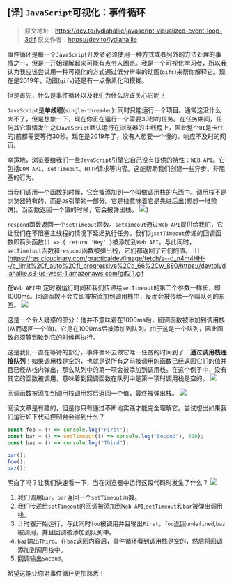 ## [译] `JavaScript`可视化：事件循环
> 原文地址：https://dev.to/lydiahallie/javascript-visualized-event-loop-3dif
> 原文作者：https://dev.to/lydiahallie

事件循环是每一个`JavaScript`开发者必须使用一种方式或者另外的方法处理的事情之一，但是一开始理解起来可能有点令人困惑。我是一个可视化学习者，所以我认为我应该尝试用一种可视化的方式通过低分辨率的动图(`gifs`)来帮你解释它。现在是2019年，动图(`gifs`)还是有一点像素化和模糊。

但是首先，什么是事件循环以及我们为什么应该关心它呢？

`JavaScript`是**单线程**(`single-threaded`): 同时只能运行一个项目。通常这没什么大不了，但是想象一下，现在你正在运行一个需要30秒的任务。在任务期间，任何其它事情发生之(`JavaScript`默认运行在浏览器的主线程上，因此整个`UI`是卡住的)前都需要等待30秒。现在是2019年了，没有人想要一个慢的、响应不及时的网页。

幸运地，浏览器给我们一些`JavaScript`引擎它自己没有提供的特性：`WEB API`。它包括`DOM API`、`setTimeout`、`HTTP`请求等内容。这能帮助我们创建一些异步、非阻塞的行为。

当我们调用一个函数的时候，它会被添加到一个叫做调用栈的东西中。调用栈不是浏览器特有的，而是`JS`引擎的一部分。它是栈意味着它是先进后出(想想一堆煎饼)。当函数返回一个值的时候，它会被弹出栈。
![](https://res.cloudinary.com/practicaldev/image/fetch/s--44yasyNX--/c_limit%2Cf_auto%2Cfl_progressive%2Cq_66%2Cw_880/https://devtolydiahallie.s3-us-west-1.amazonaws.com/gid1.6.gif))

`respond`函数返回一个`setTimeout`函数。`setTimeout`通过`Web API`提供给我们，它让我们在不阻塞主线程的情况下延迟执行任务。我们为`setTimeout`传递的回调函数即箭头函数`() => { return 'Hey' }`被添加到`Web API`。与此同时，`setTimetout`函数和`respond`函数被弹出栈，它们都返回了它们的值。
![](https://res.cloudinary.com/practicaldev/image/fetch/s--d_n4m4HH--/c_limit%2Cf_auto%2Cfl_progressive%2Cq_66%2Cw_880/https://devtolydiahallie.s3-us-west-1.amazonaws.com/gif2.1.gif

在`Web API`中,定时器运行时间和我们传递给`setTimeout`的第二个参数一样长，即1000ms。回调函数不会立即被被添加到调用栈中，反而会被传给一个叫队列的东西。
![](https://res.cloudinary.com/practicaldev/image/fetch/s--MewGMdte--/c_limit%2Cf_auto%2Cfl_progressive%2Cq_66%2Cw_880/https://devtolydiahallie.s3-us-west-1.amazonaws.com/gif3.1.gif)

这是一个令人疑惑的部分：他并不意味着在1000ms后，回调函数被添加到调用栈(从而返回一个值)。它是在1000ms后被添加到队列。由于这是一个队列，因此函数必须等到轮到它的时候再执行。

这是我们一直在等待的部分，事件循环去做它唯一任务的时间到了：**通过调用栈连接队列**！如果调用栈是空的，也就是说所有之前被调用的函数已经返回它们的值并且已经从栈内弹出，那么队列中的第一项会被添加到调用栈。在这个例子中，没有其它的函数被调用，意味着到回调函数在队列中是第一项时调用栈是空的。
![](https://res.cloudinary.com/practicaldev/image/fetch/s--b2BtLfdz--/c_limit%2Cf_auto%2Cfl_progressive%2Cq_66%2Cw_880/https://devtolydiahallie.s3-us-west-1.amazonaws.com/gif4.gif)

回调函数被添加到调用栈调用然后返回一个值，最终被弹出栈。
![](https://res.cloudinary.com/practicaldev/image/fetch/s--NYOknEYi--/c_limit%2Cf_auto%2Cfl_progressive%2Cq_66%2Cw_880/https://devtolydiahallie.s3-us-west-1.amazonaws.com/gif5.gif)

阅读文章是有趣的，但是你只有通过不断地实践才能完全理解它。尝试想出如果我们运行如下代码控制台会得到什么？
```javascript
const foo = () => console.log("First");
const bar = () => setTimeout(() => console.log("Second"), 500);
const baz = () => console.log("Third");

bar();
foo();
baz();
```

明白了吗？让我们快速看一下，当在浏览器中运行这段代码时发生了什么？
![](https://res.cloudinary.com/practicaldev/image/fetch/s--BLtCLQcd--/c_limit%2Cf_auto%2Cfl_progressive%2Cq_66%2Cw_880/https://devtolydiahallie.s3-us-west-1.amazonaws.com/gif14.1.gif)

1. 我们调用`bar`。`bar`返回一个`setTimeout`函数。
2. 我们传递给`setTimeout`的回调被添加到`Web API`,`setTimeout`和`bar`被弹出调用栈。
3. 计时器开始运行，与此同时`foo`被调用并且输出`First`。`foo`返回`undefined`,`baz`被调用，并且回调被添加到队列中。
4. `baz`输出`Third`。在`baz`返回内容后，事件循环看到调用栈是空的，然后将回调添加到调用栈中。
5. 回调输出`Second`。

希望这能让你对事件循环更加熟悉！
